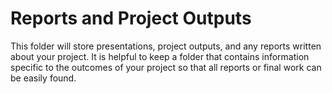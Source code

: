 # Reports and Project Outputs 

This folder will store presentations, project outputs, and any reports written about your project. It is helpful to keep a folder that contains information specific to the outcomes of your project so that all reports or final work can be easily found. 
